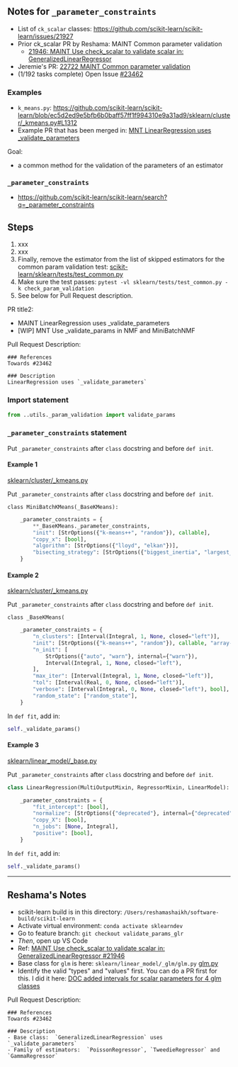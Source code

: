 ## Notes for `_parameter_constraints`

- List of `ck_scalar` classes:  https://github.com/scikit-learn/scikit-learn/issues/21927
- Prior ck_scalar PR by Reshama: MAINT Common parameter validation 
   - [21946: MAINT Use check_scalar to validate scalar in: GeneralizedLinearRegressor](https://github.com/scikit-learn/scikit-learn/pull/21946) 
- Jeremie's PR: [22722 MAINT Common parameter validation](https://github.com/scikit-learn/scikit-learn/pull/22722)
- (1/192 tasks complete) Open Issue [#23462](https://github.com/scikit-learn/scikit-learn/issues/23462)

### Examples
- `k_means.py`:  https://github.com/scikit-learn/scikit-learn/blob/ec5d2ed9e5bfb6b0baff57ff1f994310e9a31ad9/sklearn/cluster/_kmeans.py#L1312
- Example PR that has been merged in: [MNT LinearRegression uses _validate_parameters](https://github.com/scikit-learn/scikit-learn/pull/23491)

Goal:  
- a common method for the validation of the parameters of an estimator

### `_parameter_constraints`
- https://github.com/scikit-learn/scikit-learn/search?q=_parameter_constraints

## Steps
1. xxx
1. xxx
1. Finally, remove the estimator from the list of skipped estimators for the common param validation test:  [scikit-learn/sklearn/tests/test_common.py](https://github.com/scikit-learn/scikit-learn/blob/ec5d2ed9e5bfb6b0baff57ff1f994310e9a31ad9/sklearn/tests/test_common.py#L448)
1. Make sure the test passes:  `pytest -vl sklearn/tests/test_common.py -k check_param_validation`
1. See below for Pull Request description.

PR title2:  
- MAINT LinearRegression uses _validate_parameters
- [WIP] MNT Use _validate_params in NMF and MiniBatchNMF 

Pull Request Description:  
```
### References
Towards #23462

### Description
LinearRegression uses `_validate_parameters`

```

### Import statement
```python
from ..utils._param_validation import validate_params
```


### `_parameter_constraints` statement

Put `_parameter_constraints` after `class` docstring and before `def init`.

#### Example 1

[sklearn/cluster/_kmeans.py](https://github.com/scikit-learn/scikit-learn/blob/5bd39c2b672dae8c9742d43866b81c3afde23c2c/sklearn/cluster/_kmeans.py)

Put `_parameter_constraints` after `class` docstring and before `def init`.

```
class MiniBatchKMeans(_BaseKMeans):
```

```python
    _parameter_constraints = {
        **_BaseKMeans._parameter_constraints,
        "init": [StrOptions({"k-means++", "random"}), callable],
        "copy_x": [bool],
        "algorithm": [StrOptions({"lloyd", "elkan"})],
        "bisecting_strategy": [StrOptions({"biggest_inertia", "largest_cluster"})],
    }
```

#### Example 2
[sklearn/cluster/_kmeans.py](https://github.com/scikit-learn/scikit-learn/blob/5bd39c2b672dae8c9742d43866b81c3afde23c2c/sklearn/cluster/_kmeans.py)

Put `_parameter_constraints` after `class` docstring and before `def init`.

```
class _BaseKMeans(
```

```python
    _parameter_constraints = {
        "n_clusters": [Interval(Integral, 1, None, closed="left")],
        "init": [StrOptions({"k-means++", "random"}), callable, "array-like"],
        "n_init": [
            StrOptions({"auto", "warn"}, internal={"warn"}),
            Interval(Integral, 1, None, closed="left"),
        ],
        "max_iter": [Interval(Integral, 1, None, closed="left")],
        "tol": [Interval(Real, 0, None, closed="left")],
        "verbose": [Interval(Integral, 0, None, closed="left"), bool],
        "random_state": ["random_state"],
    }
```

In `def fit`, add in:
```python
self._validate_params()
```


#### Example 3
[sklearn/linear_model/_base.py](https://github.com/scikit-learn/scikit-learn/blob/79c176de3f8a6972fe9e087f612f77bbd2b40ad6/sklearn/linear_model/_base.py)

Put `_parameter_constraints` after `class` docstring and before `def init`.

```python
class LinearRegression(MultiOutputMixin, RegressorMixin, LinearModel):
```

```python
    _parameter_constraints = {
        "fit_intercept": [bool],
        "normalize": [StrOptions({"deprecated"}, internal={"deprecated"}), bool],
        "copy_X": [bool],
        "n_jobs": [None, Integral],
        "positive": [bool],
    }
```

In `def fit`, add in:
```python
self._validate_params()
```

---

## Reshama's Notes
- scikit-learn build is in this directory:  `/Users/reshamashaikh/software-build/scikit-learn`
- Activate virtual environment:  `conda activate sklearndev`
- Go to feature branch:  `git checkout validate_params_glr`
- *Then*, open up VS Code
- Ref:  [MAINT Use check_scalar to validate scalar in: GeneralizedLinearRegressor #21946](https://github.com/scikit-learn/scikit-learn/pull/21946)
- Base class for `glm` is here:  `sklearn/linear_model/_glm/glm.py`   [glm.py](https://github.com/scikit-learn/scikit-learn/blob/main/sklearn/linear_model/_glm/glm.py)
- Identify the valid "types" and "values" first.  You can do a PR first for this.  I did it here:  [DOC added intervals for scalar parameters for 4 glm classes](https://github.com/scikit-learn/scikit-learn/pull/22076)

Pull Request Description:  
```
### References
Towards #23462

### Description
- Base class:  `GeneralizedLinearRegression` uses `_validate_parameters`
- Family of estimators:  `PoissonRegressor`, `TweedieRegressor` and `GammaRegressor`

```
